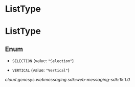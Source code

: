 # ListType


# ListType

## Enum


* `SELECTION` (value: `"Selection"`)

* `VERTICAL` (value: `"Vertical"`)




_cloud.genesys.webmessaging.sdk:web-messaging-sdk:15.1.0_
